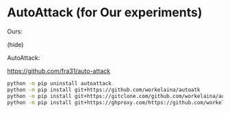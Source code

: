 # AutoAttack (for Our experiments)

Ours:

(hide)

AutoAttack:

https://github.com/fra31/auto-attack

```sh
python -m pip uninstall autoattack
python -m pip install git+https://github.com/workelaina/autoatk
python -m pip install git+https://gitclone.com/github.com/workelaina/autoatk
python -m pip install git+https://ghproxy.com/https://github.com/workelaina/autoatk
```
